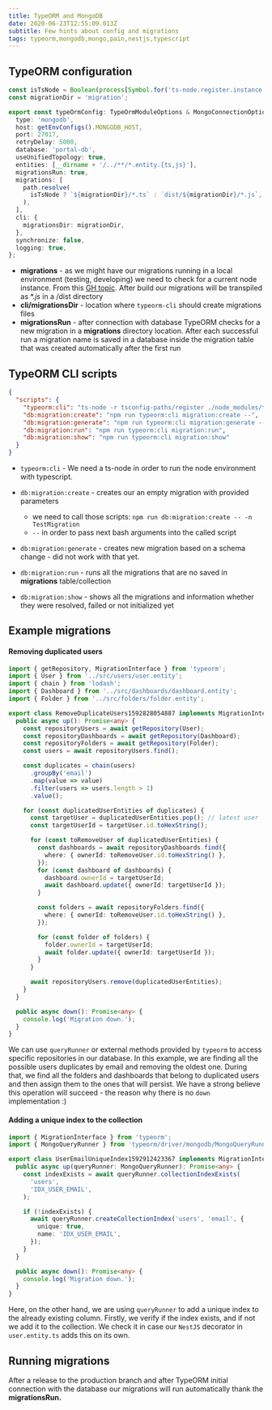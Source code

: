 ```yaml
---
title: TypeORM and MongoDB
date: 2020-06-23T12:55:09.013Z
subtitle: Few hints about config and migrations
tags: typeorm,mongodb,mongo,pain,nestjs,typescript
---
```

## TypeORM configuration

```typescript
const isTsNode = Boolean(process[Symbol.for('ts-node.register.instance')]);
const migrationDir = 'migration';

export const typeOrmConfig: TypeOrmModuleOptions & MongoConnectionOptions = {
  type: 'mongodb',
  host: getEnvConfigs().MONGODB_HOST,
  port: 27017,
  retryDelay: 5000,
  database: 'portal-db',
  useUnifiedTopology: true,
  entities: [__dirname + '/../**/*.entity.{ts,js}'],
  migrationsRun: true,
  migrations: [
    path.resolve(
      isTsNode ? `${migrationDir}/*.ts` : `dist/${migrationDir}/*.js`,
    ),
  ],
  cli: {
    migrationsDir: migrationDir,
  },
  synchronize: false,
  logging: true,
};

```



* **migrations** - as we might have our migrations running in a local environment (testing, developing) we need to check for a current node instance. From this [GH topic](https://github.com/typeorm/typeorm/issues/5103). After build our migrations will be transpiled as *.*js* in a /dist directory
* **cli/migrationsDir** - location where `typeorm-cli` should create migrations files
* **migrationsRun** - after connection with database TypeORM checks for a new migration in a **migrations** directory location. After each successful run a migration name is saved in a database inside the migration table that was created automatically after the first run



## TypeORM CLI scripts

```json
{
  "scripts": {
    "typeorm:cli": "ts-node -r tsconfig-paths/register ./node_modules/typeorm/cli -f src/config/ormconfig.ts",
    "db:migration:create": "npm run typeorm:cli migration:create --",
    "db:migration:generate": "npm run typeorm:cli migration:generate --",
    "db:migration:run": "npm run typeorm:cli migration:run",
    "db:migration:show": "npm run typeorm:cli migration:show"
  }
}
```

* `typeorm:cli` - We need a ts-node in order to run the node environment with typescript. 
* `db:migration:create` - creates our an empty migration with provided parameters

  *  we need to call those scripts: `npm run db:migration:create -- -n TestMigration`
  * `--` in order to pass next bash arguments into the called script
* `db:migration:generate` - creates new migration based on a schema change - did not work with that yet.
* `db:migration:run` - runs all the migrations that are no saved in **migrations** table/collection
* `db:migration:show` - shows all the migrations and information whether they were resolved, failed or not initialized yet

## Example migrations

#### Removing duplicated users

```typescript
import { getRepository, MigrationInterface } from 'typeorm';
import { User } from '../src/users/user.entity';
import { chain } from 'lodash';
import { Dashboard } from '../src/dashboards/dashboard.entity';
import { Folder } from '../src/folders/folder.entity';

export class RemoveDuplicateUsers1592828054887 implements MigrationInterface {
  public async up(): Promise<any> {
    const repositoryUsers = await getRepository(User);
    const repositoryDashboards = await getRepository(Dashboard);
    const repositoryFolders = await getRepository(Folder);
    const users = await repositoryUsers.find();

    const duplicates = chain(users)
      .groupBy('email')
      .map(value => value)
      .filter(users => users.length > 1)
      .value();

    for (const duplicatedUserEntities of duplicates) {
      const targetUser = duplicatedUserEntities.pop(); // latest user
      const targetUserId = targetUser.id.toHexString();

      for (const toRemoveUser of duplicatedUserEntities) {
        const dashboards = await repositoryDashboards.find({
          where: { ownerId: toRemoveUser.id.toHexString() },
        });
        for (const dashboard of dashboards) {
          dashboard.ownerId = targetUserId;
          await dashboard.update({ ownerId: targetUserId });
        }

        const folders = await repositoryFolders.find({
          where: { ownerId: toRemoveUser.id.toHexString() },
        });

        for (const folder of folders) {
          folder.ownerId = targetUserId;
          await folder.update({ ownerId: targetUserId });
        }
      }

      await repositoryUsers.remove(duplicatedUserEntities);
    }
  }

  public async down(): Promise<any> {
    console.log('Migration down.');
  }
}

```

We can use `queryRunner` or external methods provided by `typeorm` to access specific repositories in our database. In this example, we are finding all the possible users duplicates by email and removing the oldest one. During that, we find all the folders and dashboards that belong to duplicated users and then assign them to the ones that will persist. We have a strong believe this operation will succeed - the reason why there is no `down` implementation :)

#### Adding a unique index to the collection

```typescript
import { MigrationInterface } from 'typeorm';
import { MongoQueryRunner } from 'typeorm/driver/mongodb/MongoQueryRunner';

export class UserEmailUniqueIndex1592912423367 implements MigrationInterface {
  public async up(queryRunner: MongoQueryRunner): Promise<any> {
    const indexExists = await queryRunner.collectionIndexExists(
      'users',
      'IDX_USER_EMAIL',
    );

    if (!indexExists) {
      await queryRunner.createCollectionIndex('users', 'email', {
        unique: true,
        name: 'IDX_USER_EMAIL',
      });
    }
  }

  public async down(): Promise<any> {
    console.log('Migration down.');
  }
}

```

Here, on the other hand, we are using `queryRunner` to add a unique index to the already existing column. Firstly, we verify if the index exists, and if not we add it to the collection. We check it in case our `NestJS` decorator in `user.entity.ts` adds this on its own.



## Running migrations

After a release to the production branch and after TypeORM initial connection with the database our migrations will run automatically thank the **migrationsRun.**